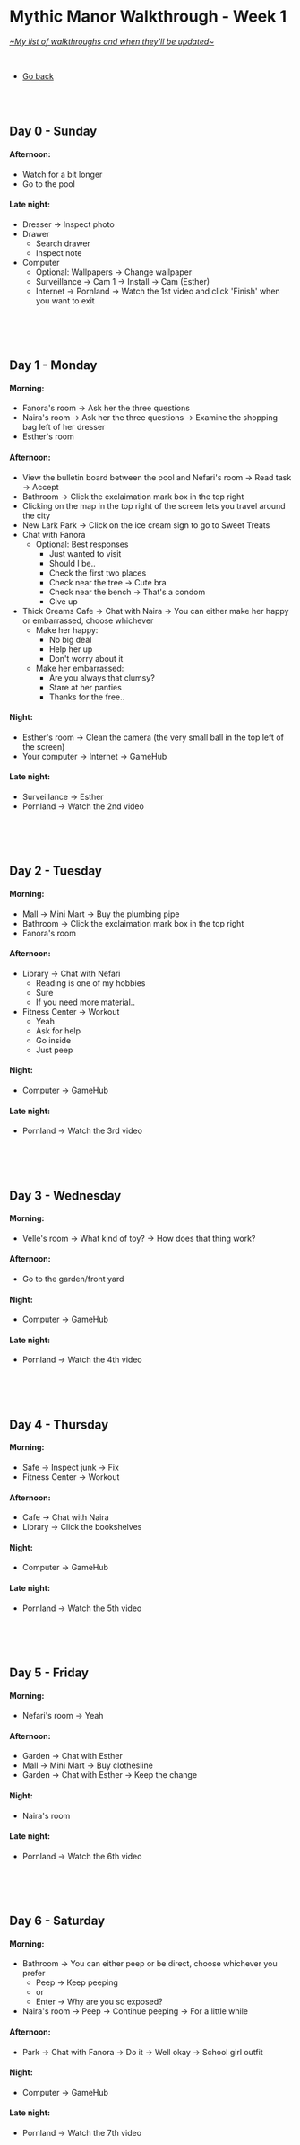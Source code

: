 # Mythic Manor Walkthrough - Week 1
[*\~My list of walkthroughs and when they'll be updated\~*](https://www.patreon.com/maimlain)

<br>

- [Go back](https://github.com/maim-lain/mythicmanor/blob/master/walkthrough.md)

<br>
<br>

## Day 0 - Sunday
#### Afternoon:
- Watch for a bit longer
- Go to the pool

#### Late night:
- Dresser -> Inspect photo
- Drawer
    - Search drawer
    - Inspect note
- Computer
    - Optional: Wallpapers -> Change wallpaper
    - Surveillance -> Cam 1 -> Install -> Cam (Esther)
    - Internet -> Pornland -> Watch the 1st video and click 'Finish' when you want to exit

<br>
<br>
<br>

## Day 1 - Monday
#### Morning:
- Fanora's room -> Ask her the three questions
- Naira's room -> Ask her the three questions -> Examine the shopping bag left of her dresser
- Esther's room

#### Afternoon:
- View the bulletin board between the pool and Nefari's room -> Read task -> Accept
- Bathroom -> Click the exclaimation mark box in the top right
- Clicking on the map in the top right of the screen lets you travel around the city
- New Lark Park -> Click on the ice cream sign to go to Sweet Treats
- Chat with Fanora
    - Optional: Best responses
        - Just wanted to visit
        - Should I be..
        - Check the first two places
        - Check near the tree -> Cute bra
        - Check near the bench -> That's a condom
        - Give up
- Thick Creams Cafe -> Chat with Naira -> You can either make her happy or embarrassed, choose whichever
    - Make her happy:
        - No big deal
        - Help her up
        - Don't worry about it
    - Make her embarrassed:
        - Are you always that clumsy?
        - Stare at her panties
        - Thanks for the free..

#### Night:
- Esther's room -> Clean the camera (the very small ball in the top left of the screen)
- Your computer -> Internet -> GameHub

#### Late night:
- Surveillance -> Esther
- Pornland -> Watch the 2nd video

<br>
<br>
<br>

## Day 2 - Tuesday
#### Morning:
- Mall -> Mini Mart -> Buy the plumbing pipe
- Bathroom -> Click the exclaimation mark box in the top right
- Fanora's room

#### Afternoon:
- Library -> Chat with Nefari
    - Reading is one of my hobbies
    - Sure
    - If you need more material..
- Fitness Center -> Workout
    - Yeah
    - Ask for help
    - Go inside
    - Just peep

#### Night:
- Computer -> GameHub

#### Late night:
- Pornland -> Watch the 3rd video

<br>
<br>
<br>

## Day 3 - Wednesday
#### Morning:
- Velle's room -> What kind of toy? -> How does that thing work?

#### Afternoon:
- Go to the garden/front yard

#### Night:
- Computer -> GameHub

#### Late night:
- Pornland -> Watch the 4th video

<br>
<br>
<br>

## Day 4 - Thursday
#### Morning:
- Safe -> Inspect junk -> Fix
- Fitness Center -> Workout

#### Afternoon:
- Cafe -> Chat with Naira
- Library -> Click the bookshelves

#### Night:
- Computer -> GameHub

#### Late night:
- Pornland -> Watch the 5th video

<br>
<br>
<br>

## Day 5 - Friday
#### Morning:
- Nefari's room -> Yeah

#### Afternoon:
- Garden -> Chat with Esther
- Mall -> Mini Mart -> Buy clothesline
- Garden -> Chat with Esther -> Keep the change

#### Night:
- Naira's room

#### Late night:
- Pornland -> Watch the 6th video

<br>
<br>
<br>

## Day 6 - Saturday
#### Morning:
- Bathroom -> You can either peep or be direct, choose whichever you prefer
    - Peep -> Keep peeping
    - or
    - Enter -> Why are you so exposed?
- Naira's room -> Peep -> Continue peeping -> For a little while

#### Afternoon:
- Park -> Chat with Fanora -> Do it -> Well okay -> School girl outfit

#### Night:
- Computer -> GameHub

#### Late night:
- Pornland -> Watch the 7th video
